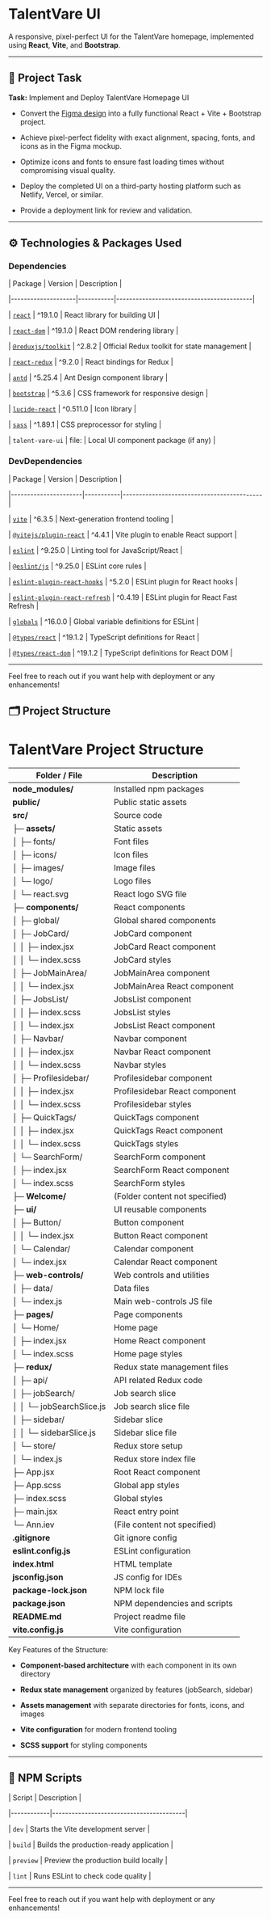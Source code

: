 # TalentVare UI

  

A responsive, pixel-perfect UI for the TalentVare homepage, implemented using **React**, **Vite**, and **Bootstrap**.

  

---

  

## 🎯 Project Task

  

**Task:** Implement and Deploy TalentVare Homepage UI

  

- Convert the [Figma design](https://www.figma.com/design/8IiWesnv0NANUkvnoar4HS/Frontend-Test?node-id=0-1&p=f&t=4pC7SVp4V41O4dzs-0) into a fully functional React + Vite + Bootstrap project.

- Achieve pixel-perfect fidelity with exact alignment, spacing, fonts, and icons as in the Figma mockup.

- Optimize icons and fonts to ensure fast loading times without compromising visual quality.

- Deploy the completed UI on a third-party hosting platform such as Netlify, Vercel, or similar.

- Provide a deployment link for review and validation.

  

---

  

## ⚙️ Technologies & Packages Used

  

### Dependencies

  

| Package | Version | Description |

|--------------------|-----------|------------------------------------------|

| [`react`](https://reactjs.org/) | ^19.1.0 | React library for building UI |

| [`react-dom`](https://reactjs.org/docs/react-dom.html) | ^19.1.0 | React DOM rendering library |

| [`@reduxjs/toolkit`](https://redux-toolkit.js.org/) | ^2.8.2 | Official Redux toolkit for state management |

| [`react-redux`](https://react-redux.js.org/) | ^9.2.0 | React bindings for Redux |

| [`antd`](https://ant.design/) | ^5.25.4 | Ant Design component library |

| [`bootstrap`](https://getbootstrap.com/) | ^5.3.6 | CSS framework for responsive design |

| [`lucide-react`](https://lucide.dev/) | ^0.511.0 | Icon library |

| [`sass`](https://sass-lang.com/) | ^1.89.1 | CSS preprocessor for styling |

| `talent-vare-ui` | file: | Local UI component package (if any) |

  

### DevDependencies

  

| Package | Version | Description |

|----------------------|-----------|-------------------------------------------|

| [`vite`](https://vitejs.dev/) | ^6.3.5 | Next-generation frontend tooling |

| [`@vitejs/plugin-react`](https://github.com/vitejs/vite-plugin-react) | ^4.4.1 | Vite plugin to enable React support |

| [`eslint`](https://eslint.org/) | ^9.25.0 | Linting tool for JavaScript/React |

| [`@eslint/js`](https://eslint.org/docs/latest/use/configure/language-options#eslint-core-rules) | ^9.25.0 | ESLint core rules |

| [`eslint-plugin-react-hooks`](https://www.npmjs.com/package/eslint-plugin-react-hooks) | ^5.2.0 | ESLint plugin for React hooks |

| [`eslint-plugin-react-refresh`](https://www.npmjs.com/package/eslint-plugin-react-refresh) | ^0.4.19 | ESLint plugin for React Fast Refresh |

| [`globals`](https://www.npmjs.com/package/globals) | ^16.0.0 | Global variable definitions for ESLint |

| [`@types/react`](https://www.npmjs.com/package/@types/react) | ^19.1.2 | TypeScript definitions for React |

| [`@types/react-dom`](https://www.npmjs.com/package/@types/react-dom) | ^19.1.2 | TypeScript definitions for React DOM |

  

---

  

Feel free to reach out if you want help with deployment or any enhancements!

  

## 🗂️ Project Structure

  

# TalentVare Project Structure

| Folder / File               | Description                     |
|----------------------------|---------------------------------|
| **node_modules/**           | Installed npm packages          |
| **public/**                 | Public static assets            |
| **src/**                   | Source code                    |
| ├─ **assets/**              | Static assets                  |
| │  ├─ fonts/                | Font files                    |
| │  ├─ icons/                | Icon files                    |
| │  ├─ images/               | Image files                   |
| │  └─ logo/                 | Logo files                    |
| │     └─ react.svg          | React logo SVG file           |
| ├─ **components/**          | React components              |
| │  ├─ global/               | Global shared components      |
| │  ├─ JobCard/              | JobCard component             |
| │  │  ├─ index.jsx          | JobCard React component       |
| │  │  └─ index.scss         | JobCard styles                |
| │  ├─ JobMainArea/          | JobMainArea component         |
| │  │  └─ index.jsx          | JobMainArea React component   |
| │  ├─ JobsList/             | JobsList component            |
| │  │  ├─ index.scss         | JobsList styles               |
| │  │  └─ index.jsx          | JobsList React component      |
| │  ├─ Navbar/               | Navbar component              |
| │  │  ├─ index.jsx          | Navbar React component        |
| │  │  └─ index.scss         | Navbar styles                 |
| │  ├─ Profilesidebar/       | Profilesidebar component      |
| │  │  ├─ index.jsx          | Profilesidebar React component|
| │  │  └─ index.scss         | Profilesidebar styles         |
| │  ├─ QuickTags/            | QuickTags component           |
| │  │  ├─ index.jsx          | QuickTags React component     |
| │  │  └─ index.scss         | QuickTags styles              |
| │  └─ SearchForm/           | SearchForm component          |
| │     ├─ index.jsx          | SearchForm React component    |
| │     └─ index.scss         | SearchForm styles             |
| ├─ **Welcome/**             | (Folder content not specified)|
| ├─ **ui/**                  | UI reusable components        |
| │  ├─ Button/               | Button component              |
| │  │  └─ index.jsx          | Button React component        |
| │  └─ Calendar/             | Calendar component            |
| │     └─ index.jsx          | Calendar React component      |
| ├─ **web-controls/**        | Web controls and utilities    |
| │  ├─ data/                 | Data files                   |
| │  └─ index.js              | Main web-controls JS file     |
| ├─ **pages/**               | Page components               |
| │  └─ Home/                 | Home page                    |
| │     ├─ index.jsx          | Home React component          |
| │     └─ index.scss         | Home page styles              |
| ├─ **redux/**               | Redux state management files  |
| │  ├─ api/                  | API related Redux code        |
| │  ├─ jobSearch/            | Job search slice              |
| │  │  └─ jobSearchSlice.js  | Job search slice file         |
| │  ├─ sidebar/              | Sidebar slice                 |
| │  │  └─ sidebarSlice.js    | Sidebar slice file            |
| │  └─ store/                | Redux store setup             |
| │     └─ index.js           | Redux store index file        |
| ├─ App.jsx                  | Root React component          |
| ├─ App.scss                 | Global app styles             |
| ├─ index.scss               | Global styles                 |
| ├─ main.jsx                 | React entry point             |
| └─ Ann.iev                  | (File content not specified)  |
| **.gitignore**              | Git ignore config             |
| **eslint.config.js**        | ESLint configuration          |
| **index.html**              | HTML template                 |
| **jsconfig.json**           | JS config for IDEs            |
| **package-lock.json**       | NPM lock file                 |
| **package.json**            | NPM dependencies and scripts |
| **README.md**               | Project readme file           |
| **vite.config.js**          | Vite configuration            |

Key Features of the Structure:

-  **Component-based architecture** with each component in its own directory

-  **Redux state management** organized by features (jobSearch, sidebar)

-  **Assets management** with separate directories for fonts, icons, and images

-  **Vite configuration** for modern frontend tooling

-  **SCSS support** for styling components

  

---

  

## 🚀 NPM Scripts

  

| Script | Description |

|------------|-----------------------------------------|

| `dev` | Starts the Vite development server |

| `build` | Builds the production-ready application |

| `preview` | Preview the production build locally |

| `lint` | Runs ESLint to check code quality |

  

---

  

Feel free to reach out if you want help with deployment or any enhancements!